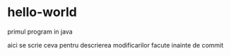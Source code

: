 # hello-world
primul program in java

aici se scrie ceva
pentru descrierea modificarilor facute inainte de commit
